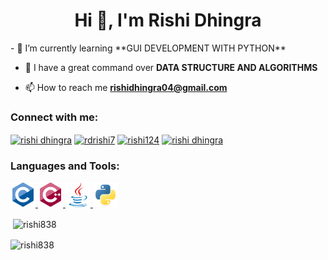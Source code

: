 <h1 align="center">Hi 👋, I'm Rishi Dhingra</h1>
- 🌱 I’m currently learning **GUI DEVELOPMENT WITH PYTHON**
 
- 🌱 I have a great command over **DATA STRUCTURE AND ALGORITHMS**

- 📫 How to reach me **rishidhingra04@gmail.com**

<h3 align="left">Connect with me:</h3>
<p align="left">
<a href="https://linkedin.com/in/rishi dhingra" target="blank"><img align="center" src="https://cdn.jsdelivr.net/npm/simple-icons@3.0.1/icons/linkedin.svg" alt="rishi dhingra" height="30" width="40" /></a>
<a href="https://instagram.com/rdrishi7" target="blank"><img align="center" src="https://cdn.jsdelivr.net/npm/simple-icons@3.0.1/icons/instagram.svg" alt="rdrishi7" height="30" width="40" /></a>
<a href="https://www.codechef.com/users/rishi124" target="blank"><img align="center" src="https://cdn.jsdelivr.net/npm/simple-icons@3.1.0/icons/codechef.svg" alt="rishi124" height="30" width="40" /></a>
<a href="https://www.hackerrank.com/rishidhingra04" target="blank"><img align="center" src="https://cdn.jsdelivr.net/npm/simple-icons@3.0.1/icons/hackerrank.svg" alt="rishi dhingra" height="30" width="40" /></a>
</p>

<h3 align="left">Languages and Tools:</h3>
<p align="left"> <a href="https://www.cprogramming.com/" target="_blank"> <img src="https://raw.githubusercontent.com/devicons/devicon/master/icons/c/c-original.svg" alt="c" width="40" height="40"/> </a> <a href="https://www.w3schools.com/cpp/" target="_blank"> <img src="https://raw.githubusercontent.com/devicons/devicon/master/icons/cplusplus/cplusplus-original.svg" alt="cplusplus" width="40" height="40"/> </a> <a href="https://www.java.com" target="_blank"> <img src="https://raw.githubusercontent.com/devicons/devicon/master/icons/java/java-original.svg" alt="java" width="40" height="40"/> </a> <a href="https://www.python.org" target="_blank"> <img src="https://raw.githubusercontent.com/devicons/devicon/master/icons/python/python-original.svg" alt="python" width="40" height="40"/> </a> </p>

<p>&nbsp;<img align="center" src="https://github-readme-stats.vercel.app/api?username=rishi838&show_icons=true&theme=dark&title_color=53ebee&text_color=fbefef&locale=en" alt="rishi838" /></p>

<p><img align="center" src="https://github-readme-streak-stats.herokuapp.com/?user=rishi838&theme=dark" alt="rishi838" /></p>

